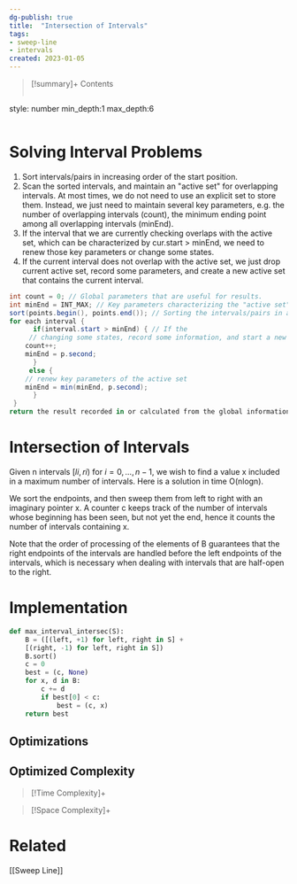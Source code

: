 ```yaml
---
dg-publish: true
title:  "Intersection of Intervals"
tags:
- sweep-line
- intervals
created: 2023-01-05
---
```


>[!summary]+ Contents
>```toc
style: number
min_depth:1
max_depth:6 
>```

# Solving Interval Problems
1. Sort intervals/pairs in increasing order of the start position.
2. Scan the sorted intervals, and maintain an "active set" for overlapping intervals. At most times, we do not need to use an explicit set to store them. Instead, we just need to maintain several key parameters, e.g. the number of overlapping intervals (count), the minimum ending point among all overlapping intervals (minEnd).
3. If the interval that we are currently checking overlaps with the active set, which can be characterized by cur.start > minEnd, we need to renew those key parameters or change some states.
4. If the current interval does not overlap with the active set, we just drop current active set, record some parameters, and create a new active set that contains the current interval.

```csharp
int count = 0; // Global parameters that are useful for results.
int minEnd = INT_MAX; // Key parameters characterizing the "active set" for overlapping intervals, e.g. the minimum ending point among all overlapping intervals.
sort(points.begin(), points.end()); // Sorting the intervals/pairs in ascending order of its starting point
for each interval {
      if(interval.start > minEnd) { // If the 
	 // changing some states, record some information, and start a new active set. 
	count++;
	minEnd = p.second;
      }
     else {
	// renew key parameters of the active set
	minEnd = min(minEnd, p.second);
      } 
 }
return the result recorded in or calculated from the global information;
```
# Intersection of Intervals
Given n intervals $[li,ri)$ for $i = 0,...,n − 1,$ we wish to find a value x included in a maximum number of intervals. Here is a solution in time O(nlogn). 

We sort the endpoints, and then sweep them from left to right with an imaginary pointer x. 
A counter c keeps track of the number of intervals whose beginning has been seen, but not yet the end, hence it counts the number of intervals containing x.

Note that the order of processing of the elements of B guarantees that the right endpoints of the intervals are handled before the left endpoints of the intervals, which is necessary when dealing with intervals that are half-open to the right.
# Implementation

```python
def max_interval_intersec(S):
	B = ([(left, +1) for left, right in S] +
	[(right, -1) for left, right in S]) 
	B.sort()
	c = 0
	best = (c, None) 
	for x, d in B:
		c += d
		if best[0] < c:
			best = (c, x) 
	return best
```

## Optimizations

## Optimized Complexity

>[!Time Complexity]+

>[!Space Complexity]+



# Related
[[Sweep Line]]

